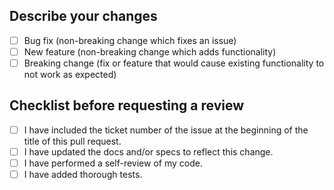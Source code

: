 ## Describe your changes

-   [ ] Bug fix (non-breaking change which fixes an issue)
-   [ ] New feature (non-breaking change which adds functionality)
-   [ ] Breaking change (fix or feature that would cause existing functionality to not work as expected)

## Checklist before requesting a review

-   [ ] I have included the ticket number of the issue at the beginning of the title of this pull request.
-   [ ] I have updated the docs and/or specs to reflect this change.
-   [ ] I have performed a self-review of my code.
-   [ ] I have added thorough tests.
